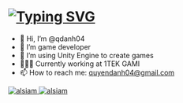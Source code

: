  <h1 align="left">
    <a href="https://git.io/typing-svg"><img src="https://readme-typing-svg.herokuapp.com?font=Fira+Code&pause=1000&random=false&width=435&lines=Hello!;I'm+QDanh" alt="Typing SVG" /></a>
</h1>

- 👋 Hi, I’m @qdanh04
- 👀 I’m game developer 
- 🌱 I’m using Unity Engine to create games
- 👨🏽‍💻 Currently working at 1TEK GAMI
- 📫 How to reach me: quyendanh04@gmail.com

<a href="https://www.facebook.com/qindanh.nguyen/" rel="nofollow">
  <img src="https://camo.githubusercontent.com/1ecdf849a48fbd5aface17be76f6e4d78ebbf5012e5883a9ce26b5d089405bd1/68747470733a2f2f696d672e736869656c64732e696f2f62616467652f46616365626f6f6b2d3230424546463f267374796c653d666f722d7468652d6261646765266c6f676f3d66616365626f6f6b266c6f676f436f6c6f723d7768697465" alt="alsiam" data-canonical-src="https://img.shields.io/badge/Facebook-20BEFF?&amp;style=for-the-badge&amp;logo=facebook&amp;logoColor=white" style="max-width: 100%;">
  </a>
<a href="https://www.instagram.com/quinf_danh/" rel="nofollow">
  <img src="https://camo.githubusercontent.com/2600bd3c860c8227aea7fd91d972bc7ae7a2ec52a6b3c1c73665fa1ea4bb67fc/68747470733a2f2f696d672e736869656c64732e696f2f62616467652f496e7374616772616d2d6665343136343f7374796c653d666f722d7468652d6261646765266c6f676f3d696e7374616772616d266c6f676f436f6c6f723d7768697465" alt="alsiam" data-canonical-src="https://img.shields.io/badge/Instagram-fe4164?style=for-the-badge&amp;logo=instagram&amp;logoColor=white" style="max-width: 100%;">
 </a>
